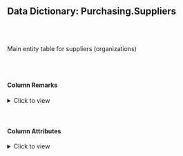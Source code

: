 ## Data Dictionary: Purchasing.Suppliers 
 <br /> 
 <br /> 
 Main entity table for suppliers (organizations) 
 <br /> 
 <br /> 
 

####  Column Remarks
 <Details> 
 <Summary>Click to view</Summary> 
 

<br /> 
 | Column | Remarks | 
 |------|------|  
|**SupplierID**| Numeric ID used for reference to a supplier within the database | 
|**SupplierName**| Supplier's full name (usually a trading name) | 
|**SupplierCategoryID**| Supplier's category | 
|**PrimaryContactPersonID**| Primary contact | 
|**AlternateContactPersonID**| Alternate contact | 
|**DeliveryMethodID**| Standard delivery method for stock items received from this supplier | 
|**DeliveryCityID**| ID of the delivery city for this address | 
|**PostalCityID**| ID of the mailing city for this address | 
|**SupplierReference**| Supplier reference for our organization (might be our account number at the supplier) | 
|**BankAccountName**| Supplier's bank account name (ie name on the account) | 
|**BankAccountBranch**| Supplier's bank branch | 
|**BankAccountCode**| Supplier's bank account code (usually a numeric reference for the bank branch) | 
|**BankAccountNumber**| Supplier's bank account number | 
|**BankInternationalCode**| Supplier's bank's international code (such as a SWIFT code) | 
|**PaymentDays**| Number of days for payment of an invoice (ie payment terms) | 
|**InternalComments**| Internal comments (not exposed outside organization) | 
|**PhoneNumber**| Phone number | 
|**FaxNumber**| Fax number   | 
|**WebsiteURL**| URL for the website for this supplier | 
|**DeliveryAddressLine1**| First delivery address line for the supplier | 
|**DeliveryAddressLine2**| Second delivery address line for the supplier | 
|**DeliveryPostalCode**| Delivery postal code for the supplier | 
|**DeliveryLocation**| Geographic location for the supplier's office/warehouse | 
|**PostalAddressLine1**| First postal address line for the supplier | 
|**PostalAddressLine2**| Second postal address line for the supplier | 
|**PostalPostalCode**| Postal code for the supplier when sending by mail | 
|**LastEditedBy**| Null | 
|**ValidFrom**| Null | 
|**ValidTo**| Null | 
 
 </Details> 
 <br /> 
 <br />  


#### Column Attributes 
 <Details> 
 <Summary>Click to view</Summary>
 

<br /> 
 | Column | ColumnDefault | IsNullable | DataType | CharMaxLength | CharDataLength | NumericPrecision | NumericScale | DatetimePrecision | CharSetName | CollationName |
 |------|------|------|------|------|------|------|------|------|------|------|
 |**SupplierID**| (NEXT VALUE FOR [Sequences].[SupplierID]) | NO | int | Null | Null | 10 | 0 | Null | Null | Null | 
|**SupplierName**| Null | NO | nvarchar | 100 | 200 | Null | Null | Null | UNICODE | Latin1_General_100_CI_AS | 
|**SupplierCategoryID**| Null | NO | int | Null | Null | 10 | 0 | Null | Null | Null | 
|**PrimaryContactPersonID**| Null | NO | int | Null | Null | 10 | 0 | Null | Null | Null | 
|**AlternateContactPersonID**| Null | NO | int | Null | Null | 10 | 0 | Null | Null | Null | 
|**DeliveryMethodID**| Null | YES | int | Null | Null | 10 | 0 | Null | Null | Null | 
|**DeliveryCityID**| Null | NO | int | Null | Null | 10 | 0 | Null | Null | Null | 
|**PostalCityID**| Null | NO | int | Null | Null | 10 | 0 | Null | Null | Null | 
|**SupplierReference**| Null | YES | nvarchar | 20 | 40 | Null | Null | Null | UNICODE | Latin1_General_100_CI_AS | 
|**BankAccountName**| Null | YES | nvarchar | 50 | 100 | Null | Null | Null | UNICODE | Latin1_General_100_CI_AS | 
|**BankAccountBranch**| Null | YES | nvarchar | 50 | 100 | Null | Null | Null | UNICODE | Latin1_General_100_CI_AS | 
|**BankAccountCode**| Null | YES | nvarchar | 20 | 40 | Null | Null | Null | UNICODE | Latin1_General_100_CI_AS | 
|**BankAccountNumber**| Null | YES | nvarchar | 20 | 40 | Null | Null | Null | UNICODE | Latin1_General_100_CI_AS | 
|**BankInternationalCode**| Null | YES | nvarchar | 20 | 40 | Null | Null | Null | UNICODE | Latin1_General_100_CI_AS | 
|**PaymentDays**| Null | NO | int | Null | Null | 10 | 0 | Null | Null | Null | 
|**InternalComments**| Null | YES | nvarchar | -1 | -1 | Null | Null | Null | UNICODE | Latin1_General_100_CI_AS | 
|**PhoneNumber**| Null | NO | nvarchar | 20 | 40 | Null | Null | Null | UNICODE | Latin1_General_100_CI_AS | 
|**FaxNumber**| Null | NO | nvarchar | 20 | 40 | Null | Null | Null | UNICODE | Latin1_General_100_CI_AS | 
|**WebsiteURL**| Null | NO | nvarchar | 256 | 512 | Null | Null | Null | UNICODE | Latin1_General_100_CI_AS | 
|**DeliveryAddressLine1**| Null | NO | nvarchar | 60 | 120 | Null | Null | Null | UNICODE | Latin1_General_100_CI_AS | 
|**DeliveryAddressLine2**| Null | YES | nvarchar | 60 | 120 | Null | Null | Null | UNICODE | Latin1_General_100_CI_AS | 
|**DeliveryPostalCode**| Null | NO | nvarchar | 10 | 20 | Null | Null | Null | UNICODE | Latin1_General_100_CI_AS | 
|**DeliveryLocation**| Null | YES | geography | -1 | -1 | Null | Null | Null | Null | Null | 
|**PostalAddressLine1**| Null | NO | nvarchar | 60 | 120 | Null | Null | Null | UNICODE | Latin1_General_100_CI_AS | 
|**PostalAddressLine2**| Null | YES | nvarchar | 60 | 120 | Null | Null | Null | UNICODE | Latin1_General_100_CI_AS | 
|**PostalPostalCode**| Null | NO | nvarchar | 10 | 20 | Null | Null | Null | UNICODE | Latin1_General_100_CI_AS | 
|**LastEditedBy**| Null | NO | int | Null | Null | 10 | 0 | Null | Null | Null | 
|**ValidFrom**| Null | NO | datetime2 | Null | Null | Null | Null | 7 | Null | Null | 
|**ValidTo**| Null | NO | datetime2 | Null | Null | Null | Null | 7 | Null | Null | 
 
 </Details> 

